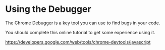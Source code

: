 # Using the Debugger

The Chrome Debugger is a key tool you can use to find bugs in your code.

You should complete this online tutorial to get some experience using it.

https://developers.google.com/web/tools/chrome-devtools/javascript

<!-- Extra task completed on chrome tutorial -->